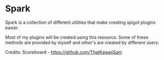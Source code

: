 # Spark
Spark is a collection of different utilities that make creating spigot plugins easier.

Most of my plugins will be created using this resource.
Some of these methods are provided by myself and other's are created by different users.

Credits:
Scoreboard - https://github.com/ThatKawaiiSam
